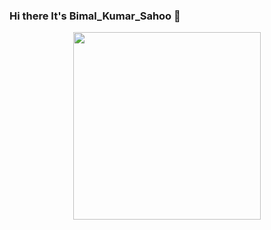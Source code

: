 ### Hi there It's Bimal_Kumar_Sahoo 👋

<!--
**srb1mal/srb1mal** is a ✨ _special_ ✨ repository because its `README.md` (this file) appears on your GitHub profile.

Here are some ideas to get you started:

- 👩‍💻 I’m currently learning offensive security
- 💬 Ask me about ...
- 📫 How to reach me: ...
-->

<div id="header" align="center">
  <img src="https://giphy.com/stickers/iykra-pc-mac-laptop-WFZvB7VIXBgiz3oDXE" width="300"/>
</div>
